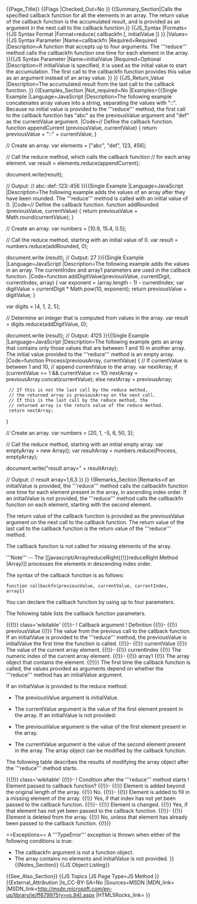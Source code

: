{{Page_Title}}
{{Flags
|Checked_Out=No
}}
{{Summary_Section|Calls the specified callback function for all the elements in an array. The return value of the callback function is the accumulated result, and is provided as an argument in the next call to the callback function.}}
{{JS_Syntax
|Formats={{JS Syntax Format
|Format=reduce( callbackfn [, initialValue ])
}}
|Values={{JS Syntax Parameter
|Name=callbackfn
|Required=Required
|Description=A function that accepts up to four arguments. The '''reduce''' method calls the callbackfn function one time for each element in the array.
}}{{JS Syntax Parameter
|Name=initialValue
|Required=Optional
|Description=If initialValue is specified, it is used as the initial value to start the accumulation. The first call to the callbackfn function provides this value as an argument instead of an array value.
}}
}}
{{JS_Return_Value
|Description=The accumulated result from the last call to the callback function.
}}
{{Examples_Section
|Not_required=No
|Examples={{Single Example
|Language=JavaScript
|Description=The following example concatenates array values into a string, separating the values with "::". Because no initial value is provided to the '''reduce''' method, the first call to the callback function has "abc" as the previousValue argument and "def" as the currentValue argument.
|Code=// Define the callback function.
 function appendCurrent (previousValue, currentValue) {
     return previousValue + "::" + currentValue;
     }
 
 // Create an array.
 var elements = ["abc", "def", 123, 456];
 
 // Call the reduce method, which calls the callback function
 // for each array element.
 var result = elements.reduce(appendCurrent);
 
 document.write(result);
 
 // Output:
 //  abc::def::123::456
}}{{Single Example
|Language=JavaScript
|Description=The following example adds the values of an array after they have been rounded. The '''reduce''' method is called with an initial value of 0.
|Code=// Define the callback function.
 function addRounded (previousValue, currentValue) {
     return previousValue + Math.round(currentValue);
     }
 
 // Create an array.
 var numbers = [10.9, 15.4, 0.5];
 
 // Call the reduce method, starting with an initial value of 0.
 var result = numbers.reduce(addRounded, 0);
 
 document.write (result);
 // Output: 27
}}{{Single Example
|Language=JavaScript
|Description=The following example adds the values in an array. The currentIndex and array1 parameters are used in the callback function.
|Code=function addDigitValue(previousValue, currentDigit, currentIndex, array) {
     var exponent = (array.length - 1) - currentIndex;
     var digitValue = currentDigit * Math.pow(10, exponent);
     return previousValue + digitValue;
     }
 
 var digits = [4, 1, 2, 5];
 
 // Determine an integer that is computed from values in the array.
 var result = digits.reduce(addDigitValue, 0);
 
 document.write (result);
 // Output: 4125
}}{{Single Example
|Language=JavaScript
|Description=The following example gets an array that contains only those values that are between 1 and 10 in another array. The initial value provided to the '''reduce''' method is an empty array.
|Code=function Process(previousArray, currentValue) {
     // If currentValue is between 1 and 10, 
     // append currentValue to the array.
     var nextArray;
     if (currentValue &gt;= 1 &amp;&amp; currentValue &lt;= 10)
         nextArray = previousArray.concat(currentValue);
     else
         nextArray = previousArray;
 
     // If this is not the last call by the reduce method,
     // the returned array is previousArray on the next call.
     // If this is the last call by the reduce method, the
     // returned array is the return value of the reduce method.
     return nextArray;
 }
 
 // Create an array.
 var numbers = [20, 1, -5, 6, 50, 3];
 
 // Call the reduce method, starting with an initial empty array.
 var emptyArray = new Array();
 var resultArray = numbers.reduce(Process, emptyArray);
 
 document.write("result array=" + resultArray);
 
 // Output:
 // result array=1,6,3
}}
}}
{{Remarks_Section
|Remarks=If an initialValue is provided, the '''reduce''' method calls the callbackfn function one time for each element present in the array, in ascending index order. If an initialValue is not provided, the '''reduce''' method calls the callbackfn function on each element, starting with the second element.

The return value of the callback function is provided as the previousValue argument on the next call to the callback function. The return value of the last call to the callback function is the return value of the '''reduce''' method.

The callback function is not called for missing elements of the array.

'''Note''' -- The [[javascript/Array/reduceRight{{!}}reduceRight Method (Array)]] processes the elements in descending index order.

The syntax of the callback function is as follows:

<code>function callbackfn(previousValue, currentValue, currentIndex, array1)</code>

You can declare the callback function by using up to four parameters.

The following table lists the callback function parameters.

{{{!}} class='wikitable'
{{!}}-
! Callback argument
! Definition
{{!}}-
{{!}} previousValue
{{!}} The value from the previous call to the callback function. If an initialValue is provided to the '''reduce''' method, the previousValue is initialValue the first time the function is called.
{{!}}-
{{!}} currentValue
{{!}} The value of the current array element.
{{!}}-
{{!}} currentIndex
{{!}} The numeric index of the current array element.
{{!}}-
{{!}} array1
{{!}} The array object that contains the element.
{{!}}} 
The first time the callback function is called, the values provided as arguments depend on whether the '''reduce''' method has an initialValue argument.

If an initialValue is provided to the reduce method:

* The previousValue argument is initialValue.
* The currentValue argument is the value of the first element present in the array.
If an initialValue is not provided:

* The previousValue argument is the value of the first element present in the array.
* The currentValue argument is the value of the second element present in the array.
The array object can be modified by the callback function.

The following table describes the results of modifying the array object after the '''reduce''' method starts.

{{{!}} class='wikitable'
{{!}}-
! Condition after the '''reduce''' method starts
! Element passed to callback function?
{{!}}-
{{!}} Element is added beyond the original length of the array.
{{!}} No.
{{!}}-
{{!}} Element is added to fill in a missing element of the array.
{{!}} Yes, if that index has not yet been passed to the callback function.
{{!}}-
{{!}} Element is changed.
{{!}} Yes, if that element has not yet been passed to the callback function.
{{!}}-
{{!}} Element is deleted from the array.
{{!}} No, unless that element has already been passed to the callback function.
{{!}}}

==Exceptions==
A '''TypeError''' exception is thrown when either of the following conditions is true:

* The callbackfn argument is not a function object.
* The array contains no elements and initialValue is not provided.
}}
{{Notes_Section}}
{{JS Object Listing}}

{{See_Also_Section}}
{{JS Topics
|JS Page Type=JS Method
}}
{{External_Attribution
|Is_CC-BY-SA=No
|Sources=MSDN
|MDN_link=
|MSDN_link=http://msdn.microsoft.com/en-us/library/ie/ff679975(v=vs.94).aspx
|HTML5Rocks_link=
}}